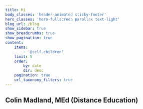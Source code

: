 ```yaml
---
title: Hi
body_classes: 'header-animated sticky-footer'
hero_classes: 'hero-fullscreen parallax text-light'
blog_url: /blog
show_sidebar: true
show_breadcrumbs: true
show_pagination: true
content:
    items:
        - '@self.children'
    limit: 5
    order:
        by: date
        dir: desc
    pagination: true
    url_taxonomy_filters: true
---
```


## Colin Madland, MEd (Distance Education)